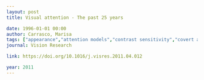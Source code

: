 ```yaml
---
layout: post
title: Visual attention - The past 25 years

date: 1996-01-01 00:00
author: Carrasco, Marisa
tags: ["appearance","attention models","contrast sensitivity","covert attention","endogenous attention","exogenous attention","feature-based attention","neurophysiology of attention","performance","psychophysics","spatial attention","spatial resolution","sustained attention","transient attention"]
journal: Vision Research

link: https://doi.org/10.1016/j.visres.2011.04.012

year: 2011
---
```



